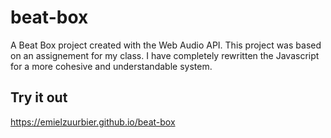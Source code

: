 # beat-box
A Beat Box project created with the Web Audio API.
This project was based on an assignement for my class. I have completely rewritten the Javascript for a more cohesive and understandable system.

## Try it out
https://emielzuurbier.github.io/beat-box
